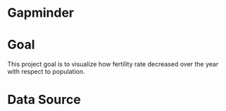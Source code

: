 # Gapminder

# Goal
This project goal is to visualize how fertility rate decreased over the year with respect to population.

# Data Source


